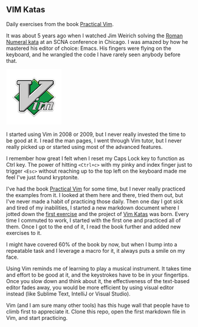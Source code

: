 ## VIM Katas

Daily exercises from the book [Practical Vim](https://pragprog.com/book/dnvim/practical-vim).

It was about 5 years ago when I watched Jim Weirich solving the [Roman Numeral kata](https://vimeo.com/33841375) at an SCNA conference in Chicago. I was amazed by how he mastered his editor of choice: Emacs. His fingers were flying on the keyboard, and he wrangled the code I have rarely seen anybody before that.

![vim-screen](https://github.com/adomokos/climb_that_mountain/blob/master/resources/2016/10/vim_logo.png)

I started using Vim in 2008 or 2009, but I never really invested the time to be good at it. I read the man pages, I went through Vim tutor, but I never really picked up or started using most of the advanced features.

I remember how great I felt when I reset my Caps Lock key to function as Ctrl key. The power of hitting `<Ctrl+c>` with my pinky and index finger just to trigger `<Esc>` without reaching up to the top left on the keyboard made me feel I've just found kryptonite.

I've had the book [Practical Vim](http://pragprog.com/practical_vim) for some time, but I never really practiced the examples from it. I looked at them here and there, tried them out, but I've never made a habit of practicing those daily. Then one day I got sick and tired of my inabilities, I started a new markdown document where I jotted down the [first exercise](https://github.com/adomokos/Vim-Katas/blob/master/24_editing_tabular_data_with_visual_block_mode.md) and the project of [Vim Katas](http://www.github.com) was born. Every time I commuted to work, I started with the first one and practiced all of them. Once I got to the end of it, I read the book further and added new exercises to it.

I might have covered 60% of the book by now, but when I bump into a repeatable task and I leverage a macro for it, it always puts a smile on my face.

Using Vim reminds me of learning to play a musical instrument. It takes time and effort to be good at it, and the keystrokes have to be in your fingertips. Once you slow down and think about it, the effectiveness of the text-based editor fades away, you would be more efficient by using visual editor instead (like Sublime Text, IntelliJ or Visual Studio).

Vim (and I am sure many other tools) has this huge wall that people have to climb first to appreciate it. Clone this repo, open the first markdown file in Vim, and start practicing.
